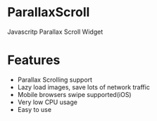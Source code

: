 ParallaxScroll
==============

Javascritp Parallax Scroll Widget

# Features

* Parallax Scrolling support
* Lazy load images, save lots of network traffic
* Mobile browsers swipe supported(iOS)
* Very low CPU usage
* Easy to use
